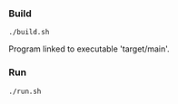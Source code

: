 ### Build

```
./build.sh
```
Program linked to executable 'target/main'.

### Run

```
./run.sh
```